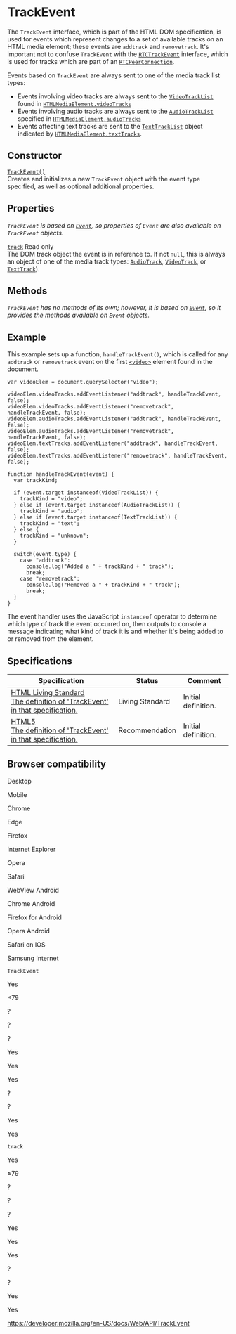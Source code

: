 TrackEvent
==========

The `TrackEvent` interface, which is part of the HTML DOM specification, is used for events which represent changes to a set of available tracks on an HTML media element; these events are `addtrack` and `removetrack`. It's important not to confuse `TrackEvent` with the [`RTCTrackEvent`](rtctrackevent) interface, which is used for tracks which are part of an [`RTCPeerConnection`](rtcpeerconnection).

Events based on `TrackEvent` are always sent to one of the media track list types:

-   Events involving video tracks are always sent to the [`VideoTrackList`](videotracklist) found in [`HTMLMediaElement.videoTracks`](htmlmediaelement/videotracks)
-   Events involving audio tracks are always sent to the [`AudioTrackList`](audiotracklist) specified in [`HTMLMediaElement.audioTracks`](htmlmediaelement/audiotracks)
-   Events affecting text tracks are sent to the [`TextTrackList`](texttracklist) object indicated by [`HTMLMediaElement.textTracks`](htmlmediaelement/texttracks).

Constructor
-----------

[`TrackEvent()`](trackevent/trackevent)  
Creates and initializes a new `TrackEvent` object with the event type specified, as well as optional additional properties.

Properties
----------

*`TrackEvent` is based on [`Event`](event), so properties of `Event` are also available on `TrackEvent` objects.*

 [`track`](trackevent/track) <span class="badge inline readonly">Read only </span>   
The DOM track object the event is in reference to. If not `null`, this is always an object of one of the media track types: [`AudioTrack`](audiotrack), [`VideoTrack`](videotrack), or [`TextTrack`](texttrack)).

Methods
-------

*`TrackEvent` has no methods of its own; however, it is based on [`Event`](event), so it provides the methods available on `Event` objects.*

Example
-------

This example sets up a function, `handleTrackEvent()`, which is called for any `addtrack` or `removetrack` event on the first [`<video>`](https://developer.mozilla.org/en-US/docs/Web/HTML/Element/video) element found in the document.

    var videoElem = document.querySelector("video");

    videoElem.videoTracks.addEventListener("addtrack", handleTrackEvent, false);
    videoElem.videoTracks.addEventListener("removetrack", handleTrackEvent, false);
    videoElem.audioTracks.addEventListener("addtrack", handleTrackEvent, false);
    videoElem.audioTracks.addEventListener("removetrack", handleTrackEvent, false);
    videoElem.textTracks.addEventListener("addtrack", handleTrackEvent, false);
    videoElem.textTracks.addEventListener("removetrack", handleTrackEvent, false);

    function handleTrackEvent(event) {
      var trackKind;

      if (event.target instanceof(VideoTrackList)) {
        trackKind = "video";
      } else if (event.target instanceof(AudioTrackList)) {
        trackKind = "audio";
      } else if (event.target instanceof(TextTrackList)) {
        trackKind = "text";
      } else {
        trackKind = "unknown";
      }

      switch(event.type) {
        case "addtrack":
          console.log("Added a " + trackKind + " track");
          break;
        case "removetrack":
          console.log("Removed a " + trackKind + " track");
          break;
      }
    }

The event handler uses the JavaScript `instanceof` operator to determine which type of track the event occurred on, then outputs to console a message indicating what kind of track it is and whether it's being added to or removed from the element.

Specifications
--------------

<table><thead><tr class="header"><th>Specification</th><th>Status</th><th>Comment</th></tr></thead><tbody><tr class="odd"><td><a href="https://html.spec.whatwg.org/multipage/media.html#the-trackevent-interface">HTML Living Standard<br />
<span class="small">The definition of 'TrackEvent' in that specification.</span></a></td><td><span class="spec-living">Living Standard</span></td><td>Initial definition.</td></tr><tr class="even"><td><a href="https://www.w3.org/TR/html52/embedded-content-0.html#trackevent">HTML5<br />
<span class="small">The definition of 'TrackEvent' in that specification.</span></a></td><td><span class="spec-rec">Recommendation</span></td><td>Initial definition.</td></tr></tbody></table>

Browser compatibility
---------------------

Desktop

Mobile

Chrome

Edge

Firefox

Internet Explorer

Opera

Safari

WebView Android

Chrome Android

Firefox for Android

Opera Android

Safari on IOS

Samsung Internet

`TrackEvent`

Yes

≤79

?

?

?

Yes

Yes

Yes

?

?

Yes

Yes

`track`

Yes

≤79

?

?

?

Yes

Yes

Yes

?

?

Yes

Yes

<a href="https://developer.mozilla.org/en-US/docs/Web/API/TrackEvent" class="_attribution-link">https://developer.mozilla.org/en-US/docs/Web/API/TrackEvent</a>
